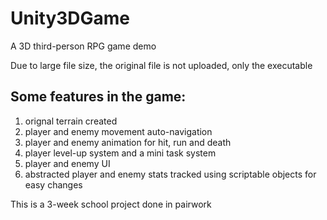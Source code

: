 # Unity3DGame
A 3D third-person RPG game demo

Due to large file size, the original file is not uploaded, only the executable

## Some features in the game:
1. orignal terrain created
2. player and enemy movement auto-navigation
3. player and enemy animation for hit, run and death
4. player level-up system and a mini task system
5. player and enemy UI
6. abstracted player and enemy stats tracked using scriptable objects for easy changes

This is a 3-week school project done in pairwork
